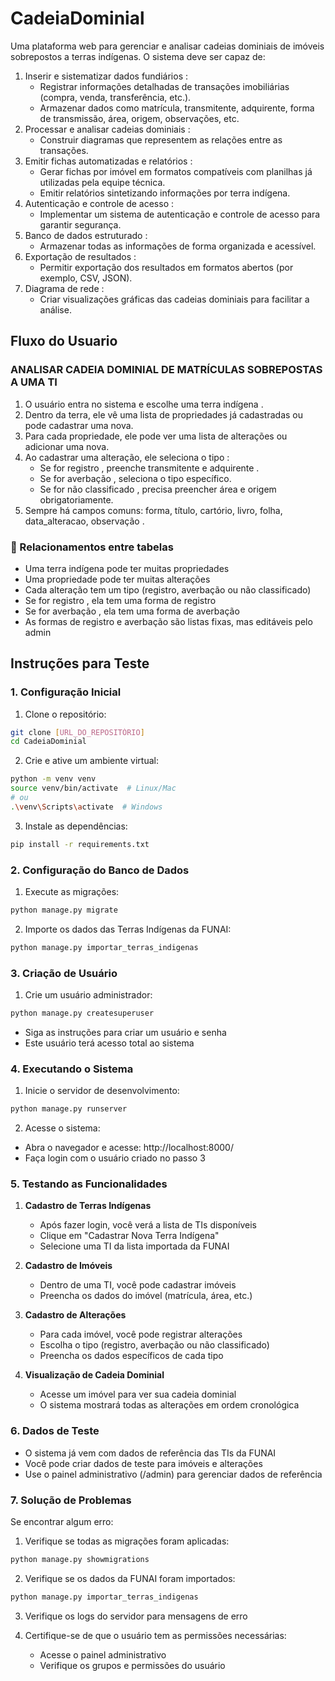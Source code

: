 # CadeiaDominial

Uma plataforma web para gerenciar e analisar cadeias dominiais de imóveis sobrepostos a terras indígenas. O sistema deve ser capaz de:
1. Inserir e sistematizar dados fundiários :
	- Registrar informações detalhadas de transações imobiliárias (compra, venda, transferência, etc.).
	- Armazenar dados como matrícula, transmitente, adquirente, forma de transmissão, área, origem, observações, etc.
2. Processar e analisar cadeias dominiais :
	- Construir diagramas que representem as relações entre as transações.
3. Emitir fichas automatizadas e relatórios :
	- Gerar fichas por imóvel em formatos compatíveis com planilhas já utilizadas pela equipe técnica.
	- Emitir relatórios sintetizando informações por terra indígena.
4. Autenticação e controle de acesso :
	- Implementar um sistema de autenticação e controle de acesso para garantir segurança.
5. Banco de dados estruturado :
	- Armazenar todas as informações de forma organizada e acessível.
6. Exportação de resultados :
	- Permitir exportação dos resultados em formatos abertos (por exemplo, CSV, JSON).
7. Diagrama de rede :
	- Criar visualizações gráficas das cadeias dominiais para facilitar a análise.

## Fluxo do Usuario
### ANALISAR CADEIA DOMINIAL DE MATRÍCULAS SOBREPOSTAS A UMA TI
1. O usuário entra no sistema e escolhe uma terra indígena .
2. Dentro da terra, ele vê uma lista de propriedades já cadastradas ou pode cadastrar uma nova.
3. Para cada propriedade, ele pode ver uma lista de alterações ou adicionar uma nova.
4. Ao cadastrar uma alteração, ele seleciona o tipo :
	- Se for registro , preenche transmitente e adquirente .
	- Se for averbação , seleciona o tipo específico.
	- Se for não classificado , precisa preencher área e origem obrigatoriamente.
5. Sempre há campos comuns: forma, título, cartório, livro, folha, data_alteracao, observação .


### 🔗 Relacionamentos entre tabelas
- Uma terra indígena pode ter muitas propriedades
- Uma propriedade pode ter muitas alterações
- Cada alteração tem um tipo (registro, averbação ou não classificado)
- Se for registro , ela tem uma forma de registro
- Se for averbação , ela tem uma forma de averbação
- As formas de registro e averbação são listas fixas, mas editáveis pelo admin

## Instruções para Teste

### 1. Configuração Inicial

1. Clone o repositório:
```bash
git clone [URL_DO_REPOSITÓRIO]
cd CadeiaDominial
```

2. Crie e ative um ambiente virtual:
```bash
python -m venv venv
source venv/bin/activate  # Linux/Mac
# ou
.\venv\Scripts\activate  # Windows
```

3. Instale as dependências:
```bash
pip install -r requirements.txt
```

### 2. Configuração do Banco de Dados

1. Execute as migrações:
```bash
python manage.py migrate
```

2. Importe os dados das Terras Indígenas da FUNAI:
```bash
python manage.py importar_terras_indigenas
```

### 3. Criação de Usuário

1. Crie um usuário administrador:
```bash
python manage.py createsuperuser
```
- Siga as instruções para criar um usuário e senha
- Este usuário terá acesso total ao sistema

### 4. Executando o Sistema

1. Inicie o servidor de desenvolvimento:
```bash
python manage.py runserver
```

2. Acesse o sistema:
- Abra o navegador e acesse: http://localhost:8000/
- Faça login com o usuário criado no passo 3

### 5. Testando as Funcionalidades

1. **Cadastro de Terras Indígenas**
   - Após fazer login, você verá a lista de TIs disponíveis
   - Clique em "Cadastrar Nova Terra Indígena"
   - Selecione uma TI da lista importada da FUNAI

2. **Cadastro de Imóveis**
   - Dentro de uma TI, você pode cadastrar imóveis
   - Preencha os dados do imóvel (matrícula, área, etc.)

3. **Cadastro de Alterações**
   - Para cada imóvel, você pode registrar alterações
   - Escolha o tipo (registro, averbação ou não classificado)
   - Preencha os dados específicos de cada tipo

4. **Visualização de Cadeia Dominial**
   - Acesse um imóvel para ver sua cadeia dominial
   - O sistema mostrará todas as alterações em ordem cronológica

### 6. Dados de Teste

- O sistema já vem com dados de referência das TIs da FUNAI
- Você pode criar dados de teste para imóveis e alterações
- Use o painel administrativo (/admin) para gerenciar dados de referência

### 7. Solução de Problemas

Se encontrar algum erro:

1. Verifique se todas as migrações foram aplicadas:
```bash
python manage.py showmigrations
```

2. Verifique se os dados da FUNAI foram importados:
```bash
python manage.py importar_terras_indigenas
```

3. Verifique os logs do servidor para mensagens de erro

4. Certifique-se de que o usuário tem as permissões necessárias:
   - Acesse o painel administrativo
   - Verifique os grupos e permissões do usuário